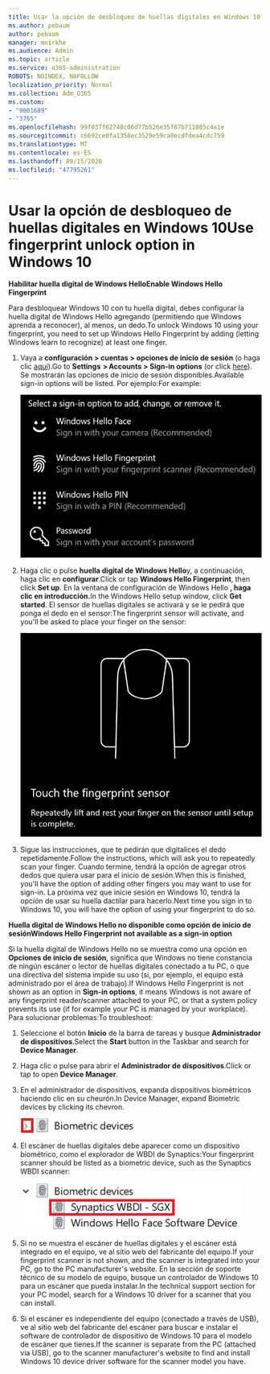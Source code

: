 ```yaml
---
title: Usar la opción de desbloqueo de huellas digitales en Windows 10
ms.author: pebaum
author: pebaum
manager: mnirkhe
ms.audience: Admin
ms.topic: article
ms.service: o365-administration
ROBOTS: NOINDEX, NOFOLLOW
localization_priority: Normal
ms.collection: Adm_O365
ms.custom:
- "9001689"
- "3765"
ms.openlocfilehash: 99f037f62748c06d77b526e35f67b711885c4a1e
ms.sourcegitcommit: c6692ce0fa1358ec3529e59ca0ecdfdea4cdc759
ms.translationtype: MT
ms.contentlocale: es-ES
ms.lasthandoff: 09/15/2020
ms.locfileid: "47795261"
---
```

# <a name="use-fingerprint-unlock-option-in-windows-10"></a><span data-ttu-id="d3abc-102">Usar la opción de desbloqueo de huellas digitales en Windows 10</span><span class="sxs-lookup"><span data-stu-id="d3abc-102">Use fingerprint unlock option in Windows 10</span></span>

<span data-ttu-id="d3abc-103">**Habilitar huella digital de Windows Hello**</span><span class="sxs-lookup"><span data-stu-id="d3abc-103">**Enable Windows Hello Fingerprint**</span></span>

<span data-ttu-id="d3abc-104">Para desbloquear Windows 10 con tu huella digital, debes configurar la huella digital de Windows Hello agregando (permitiendo que Windows aprenda a reconocer), al menos, un dedo.</span><span class="sxs-lookup"><span data-stu-id="d3abc-104">To unlock Windows 10 using your fingerprint, you need to set up Windows Hello Fingerprint by adding (letting Windows learn to recognize) at least one finger.</span></span> 

1. <span data-ttu-id="d3abc-105">Vaya a **configuración > cuentas > opciones de inicio de sesión** (o haga clic [aquí](ms-settings:signinoptions?activationSource=GetHelp)).</span><span class="sxs-lookup"><span data-stu-id="d3abc-105">Go to **Settings  > Accounts > Sign-in options** (or click [here](ms-settings:signinoptions?activationSource=GetHelp)).</span></span> <span data-ttu-id="d3abc-106">Se mostrarán las opciones de inicio de sesión disponibles.</span><span class="sxs-lookup"><span data-stu-id="d3abc-106">Available sign-in options will be listed.</span></span> <span data-ttu-id="d3abc-107">Por ejemplo:</span><span class="sxs-lookup"><span data-stu-id="d3abc-107">For example:</span></span>

    ![Opciones de inicio de sesión.](media/sign-in-options.png)

2. <span data-ttu-id="d3abc-109">Haga clic o pulse **huella digital de Windows Hello**y, a continuación, haga clic en **configurar**.</span><span class="sxs-lookup"><span data-stu-id="d3abc-109">Click or tap **Windows Hello Fingerprint**, then click **Set up**.</span></span> <span data-ttu-id="d3abc-110">En la ventana de configuración de Windows Hello **, haga clic en introducción.**</span><span class="sxs-lookup"><span data-stu-id="d3abc-110">In the Windows Hello setup window, click **Get started**.</span></span> <span data-ttu-id="d3abc-111">El sensor de huellas digitales se activará y se le pedirá que ponga el dedo en el sensor:</span><span class="sxs-lookup"><span data-stu-id="d3abc-111">The fingerprint sensor will activate, and you'll be asked to place your finger on the sensor:</span></span>

   ![Sensor de huellas digitales.](media/fingerprint-sensor.png)

3. <span data-ttu-id="d3abc-113">Sigue las instrucciones, que te pedirán que digitalices el dedo repetidamente.</span><span class="sxs-lookup"><span data-stu-id="d3abc-113">Follow the instructions, which will ask you to repeatedly scan your finger.</span></span> <span data-ttu-id="d3abc-114">Cuando termine, tendrá la opción de agregar otros dedos que quiera usar para el inicio de sesión.</span><span class="sxs-lookup"><span data-stu-id="d3abc-114">When this is finished, you'll have the option of adding other fingers you may want to use for sign-in.</span></span> <span data-ttu-id="d3abc-115">La próxima vez que inicie sesión en Windows 10, tendrá la opción de usar su huella dactilar para hacerlo.</span><span class="sxs-lookup"><span data-stu-id="d3abc-115">Next time you sign in to Windows 10, you will have the option of using your fingerprint to do so.</span></span>

<span data-ttu-id="d3abc-116">**Huella digital de Windows Hello no disponible como opción de inicio de sesión**</span><span class="sxs-lookup"><span data-stu-id="d3abc-116">**Windows Hello Fingerprint not available as a sign-in option**</span></span>

<span data-ttu-id="d3abc-117">Si la huella digital de Windows Hello no se muestra como una opción en **Opciones de inicio de sesión**, significa que Windows no tiene constancia de ningún escáner o lector de huellas digitales conectado a tu PC, o que una directiva del sistema impide su uso (si, por ejemplo, el equipo está administrado por el área de trabajo).</span><span class="sxs-lookup"><span data-stu-id="d3abc-117">If Windows Hello Fingerprint is not shown as an option in **Sign-in options**, it means Windows is not aware of any fingerprint reader/scanner attached to your PC, or that a system policy prevents its use (if for example your PC is managed by your workplace).</span></span> <span data-ttu-id="d3abc-118">Para solucionar problemas:</span><span class="sxs-lookup"><span data-stu-id="d3abc-118">To troubleshoot:</span></span> 

1. <span data-ttu-id="d3abc-119">Seleccione el botón **Inicio** de la barra de tareas y busque **Administrador de dispositivos**.</span><span class="sxs-lookup"><span data-stu-id="d3abc-119">Select the **Start** button in the Taskbar and search for **Device Manager**.</span></span>

2. <span data-ttu-id="d3abc-120">Haga clic o pulse para abrir el **Administrador de dispositivos**.</span><span class="sxs-lookup"><span data-stu-id="d3abc-120">Click or tap to open **Device Manager**.</span></span>

3. <span data-ttu-id="d3abc-121">En el administrador de dispositivos, expanda dispositivos biométricos haciendo clic en su cheurón.</span><span class="sxs-lookup"><span data-stu-id="d3abc-121">In Device Manager, expand Biometric devices by clicking its chevron.</span></span>

   ![Dispositivos biométricos.](media/biometric-devices.png)

4. <span data-ttu-id="d3abc-123">El escáner de huellas digitales debe aparecer como un dispositivo biométrico, como el explorador de WBDI de Synaptics:</span><span class="sxs-lookup"><span data-stu-id="d3abc-123">Your fingerprint scanner should be listed as a biometric device, such as the Synaptics WBDI scanner:</span></span>

   ![Dispositivos biométricos.](media/biometric-devices-expanded.png)

5. <span data-ttu-id="d3abc-125">Si no se muestra el escáner de huellas digitales y el escáner está integrado en el equipo, ve al sitio web del fabricante del equipo.</span><span class="sxs-lookup"><span data-stu-id="d3abc-125">If your fingerprint scanner is not shown, and the scanner is integrated into your PC, go to the PC manufacturer's website.</span></span> <span data-ttu-id="d3abc-126">En la sección de soporte técnico de su modelo de equipo, busque un controlador de Windows 10 para un escáner que pueda instalar.</span><span class="sxs-lookup"><span data-stu-id="d3abc-126">In the technical support section for your PC model, search for a Windows 10 driver for a scanner that you can install.</span></span>

6. <span data-ttu-id="d3abc-127">Si el escáner es independiente del equipo (conectado a través de USB), ve al sitio web del fabricante del escáner para buscar e instalar el software de controlador de dispositivo de Windows 10 para el modelo de escáner que tienes.</span><span class="sxs-lookup"><span data-stu-id="d3abc-127">If the scanner is separate from the PC (attached via USB), go to the scanner manufacturer's website to find and install Windows 10 device driver software for the scanner model you have.</span></span>
